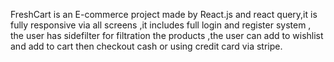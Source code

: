 FreshCart is an E-commerce project made by React.js and react query,it is fully responsive via all screens  ,it includes full login and register system , the user has sidefilter for filtration  the products ,the user can add to wishlist and add to cart then checkout cash or using credit card via stripe.
